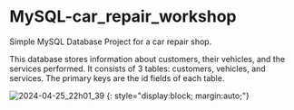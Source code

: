 # MySQL-car_repair_workshop
Simple MySQL Database Project for a car repair shop.


This database stores information about customers, their vehicles, and the services performed. It consists of 3 tables: customers, vehicles, and services. The primary keys are the id fields of each table.


![2024-04-25_22h01_39](https://github.com/KrystianJamrogiewicz/MySQL-car_repair_workshop/assets/155767356/bb28201f-025c-4001-ba9d-30af0df25219)
{: style="display:block; margin:auto;"}

